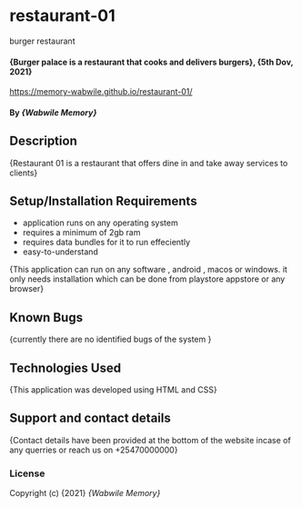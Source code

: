 # restaurant-01
burger restaurant
#### {Burger palace is a restaurant that cooks and delivers burgers}, {5th Dov, 2021}
https://memory-wabwile.github.io/restaurant-01/
#### By *{Wabwile Memory}*
## Description
{Restaurant 01 is a restaurant that offers dine in and take away services to clients}
## Setup/Installation Requirements
* application runs on any operating system
* requires a minimum of 2gb ram
* requires data bundles for it to run effeciently
* easy-to-understand

{This application can run on any software , android , macos or windows. it only needs installation which can be done from playstore appstore or any browser}
## Known Bugs
{currently there are no identified bugs of the system }
## Technologies Used
{This application was developed using HTML and CSS}
## Support and contact details
{Contact details have been provided at the bottom of the website incase of any querries or reach us on +25470000000}
### License
Copyright (c) {2021} *{Wabwile Memory}*
